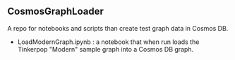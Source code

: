 ## CosmosGraphLoader
A repo for notebooks and scripts than create test graph data in Cosmos DB.
- LoadModernGraph.ipynb : a notebook that when run loads the Tinkerpop "Modern" sample graph into a Cosmos DB graph.

